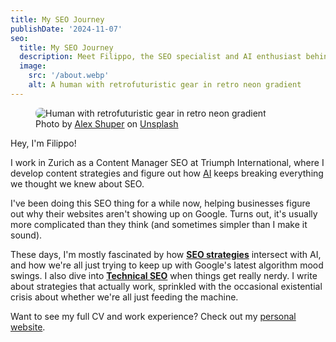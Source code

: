 ```yaml
---
title: My SEO Journey
publishDate: '2024-11-07'
seo:
  title: My SEO Journey
  description: Meet Filippo, the SEO specialist and AI enthusiast behind these insights and ramblings about search optimization.
  image:
    src: '/about.webp'
    alt: A human with retrofuturistic gear in retro neon gradient
---
```


<figure>
  <img src="/about.webp" alt="Human with retrofuturistic gear in retro neon gradient" style="border-radius: .5rem;">
  <figcaption>Photo by <a href="https://unsplash.com/@alexshuperart?utm_content=creditCopyText&amp;utm_medium=referral&amp;utm_source=unsplash">Alex Shuper</a> on <a href="https://unsplash.com/photos/a-picture-of-a-woman-with-a-dumbbell-in-her-hand-l2nJZnXxkx4?utm_content=creditCopyText&amp;utm_medium=referral&amp;utm_source=unsplash">Unsplash</a></figcaption>
</figure>

Hey, I'm Filippo!

I work in Zurich as a Content Manager SEO at Triumph International, where I develop content strategies and figure out how [AI](/categories/artificial-intelligence/) keeps breaking everything we thought we knew about SEO.

I've been doing this SEO thing for a while now, helping businesses figure out why their websites aren't showing up on Google. Turns out, it's usually more complicated than they think (and sometimes simpler than I make it sound).

These days, I'm mostly fascinated by how **[SEO strategies](/categories/seo-strategies/)** intersect with AI, and how we're all just trying to keep up with Google's latest algorithm mood swings. I also dive into **[Technical SEO](/categories/technical-seo/)** when things get really nerdy. I write about strategies that actually work, sprinkled with the occasional existential crisis about whether we're all just feeding the machine.

Want to see my full CV and work experience? Check out my [personal website](https://www.filippodanesi.com/).
